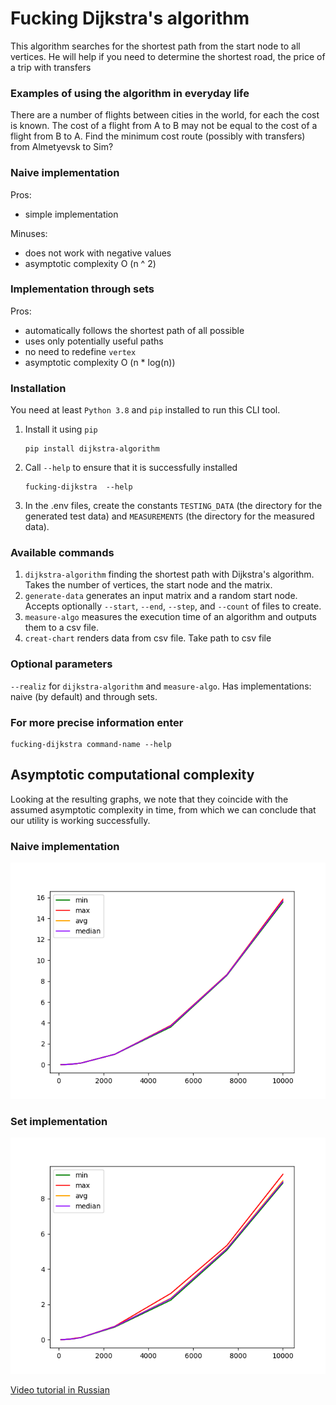 # Fucking Dijkstra's algorithm

This algorithm searches for the shortest path from the start node to all vertices.
He will help if you need to determine the shortest road, the price of a trip with transfers 

### Examples of using the algorithm in everyday life 
There are a number of flights between cities in the world, for each the cost is known. The cost of a flight from A to B may not be equal to the cost of a flight from B to A. Find the minimum cost route (possibly with transfers) from Almetyevsk to Sim? 

### Naive implementation 
Pros:
- simple implementation

Minuses:
- does not work with negative values
- asymptotic complexity O (n ^ 2) 

### Implementation through sets
Pros:
- automatically follows the shortest path of all possible
- uses only potentially useful paths
- no need to redefine ```vertex``` 
- asymptotic complexity O (n * log(n))


### Installation
You need at least `Python 3.8` and `pip` installed to run this CLI tool.
1. Install it using `pip`
    ```shell
    pip install dijkstra-algorithm 
    ```
2. Call `--help` to ensure that it is successfully installed
    ```shell
    fucking-dijkstra  --help
    ```
3. In the .env files, create the constants `TESTING_DATA` (the directory for the generated test data) and `MEASUREMENTS` (the directory for the measured data). 

### Available commands

1. `dijkstra-algorithm`
finding the shortest path with Dijkstra's algorithm.
Takes the number of vertices, the start node and the matrix.
2. `generate-data`
generates an input matrix and a random start node. Accepts optionally `--start`, `--end`, `--step`, and `--count` of files to create.
3. `measure-algo`
measures the execution time of an algorithm and outputs them to a csv file.
4. `creat-chart` 
renders data from csv file. Take path to csv file

### Optional parameters
`--realiz` for `dijkstra-algorithm` and `measure-algo`. Has implementations: naive (by default) and through sets.

### For more precise information enter 

```
fucking-dijkstra command-name --help
```

## Asymptotic computational complexity

Looking at the resulting graphs, we note that they coincide with the assumed asymptotic complexity in time, from which we can conclude that our utility is working successfully. 

### Naive implementation 
![naiv](dijkstra_algorithm/work_with_data/load_testing_mesurenets/load_testing_naiv_measurements/naiv_graph.png)

### Set implementation
![set](dijkstra_algorithm/work_with_data/load_testing_mesurenets/load_testing_set_measurements/set_graph.png)


[Video tutorial in Russian](https://www.youtube.com/watch?v=IhhajO5wVOA)